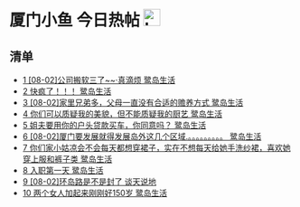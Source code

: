 # 厦门小鱼 今日热帖 <img src="https://file.ipadown.com/tophub/assets/images/media/bbs.xmfish.com.png_50x50.png" width="30" alt="Logo"></img>

## 清单

* [1 [08-02]公司搬软三了~~·真滴烦 鹭岛生活](http://bbs.xmfish.com/read-htm-tid-17787858.html)
* [2 快疯了！！！ 鹭岛生活](http://bbs.xmfish.com/read-htm-tid-17788051.html)
* [3 [08-02]家里兄弟多，父母一直没有合适的赡养方式 鹭岛生活](http://bbs.xmfish.com/read-htm-tid-17788038.html)
* [4 你们可以质疑我的美貌，但不能质疑我的厨艺 鹭岛生活](http://bbs.xmfish.com/read-htm-tid-17788079.html)
* [5 姐夫要用你的户头贷款买车，你同意吗？ 鹭岛生活](http://bbs.xmfish.com/read-htm-tid-17787988.html)
* [6 [08-02]厦门要发展就得发展岛外这几个区域.。。。。。。。。。 鹭岛生活](http://bbs.xmfish.com/read-htm-tid-17787727.html)
* [7 你们家小姑凉会不会每天都想穿裙子，实在不想每天给她手洗纱裙，喜欢她穿上服和裤子类 鹭岛生活](http://bbs.xmfish.com/read-htm-tid-17787888.html)
* [8 入职第一天 鹭岛生活](http://bbs.xmfish.com/read-htm-tid-17788042.html)
* [9 [08-02]环岛路是不是封了 谈天说地](http://bbs.xmfish.com/read-htm-tid-17788124.html)
* [10 两个女人加起来刚刚好150岁 鹭岛生活](http://bbs.xmfish.com/read-htm-tid-17788024.html)
